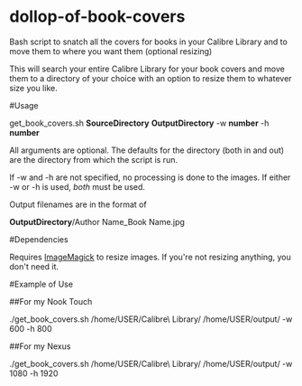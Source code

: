 # dollop-of-book-covers
Bash script to snatch all the covers for books in your Calibre Library and to move them to where you want them (optional resizing)


This will search your entire Calibre Library for your book covers and move them to a directory of your choice with an option to resize them to whatever size you like.

#Usage

get_book_covers.sh **SourceDirectory** **OutputDirectory** -w **number** -h **number**

All arguments are optional. The defaults for the directory (both in and out) are the directory from which the script is run.

If -w and -h are not specified, no processing is done to the images. If either -w or -h is used, *both* must be used.

Output filenames are in the format of

**OutputDirectory**/Author Name_Book Name.jpg

#Dependencies

Requires [ImageMagick](https://www.imagemagick.org/script/index.php) to resize images.  If you're not resizing anything, you don't need it.


#Example of Use

##For my Nook Touch

./get_book_covers.sh /home/USER/Calibre\ Library/ /home/USER/output/ -w 600 -h 800

##For my Nexus

./get_book_covers.sh /home/USER/Calibre\ Library/ /home/USER/output/ -w 1080 -h 1920


